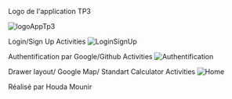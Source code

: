 Logo de l'application TP3

![logoAppTp3](https://github.com/HoudaMounir/TP-3/assets/122269840/9c48b390-1c9b-4204-b984-872d392dfb02)

Login/Sign Up Activities
![LoginSignUp](https://github.com/HoudaMounir/TP-3/assets/122269840/d1d3a54e-42b9-4e44-bcb8-efc5a2b92dcb)

Authentification par Google/Github Activities
![Authentification](https://github.com/HoudaMounir/TP-3/assets/122269840/4dfb2719-1178-49da-aeda-0d4c5334f0d1)

Drawer layout/ Google Map/ Standart Calculator Activities
![Home](https://github.com/HoudaMounir/TP-3/assets/122269840/d709d005-a74b-4247-abd2-7b366ab50183)


Réalisé par Houda Mounir

